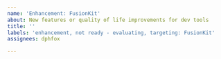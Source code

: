 ```yaml
---
name: 'Enhancement: FusionKit'
about: New features or quality of life improvements for dev tools
title: ''
labels: 'enhancement, not ready - evaluating, targeting: FusionKit'
assignees: dphfox

---
```



